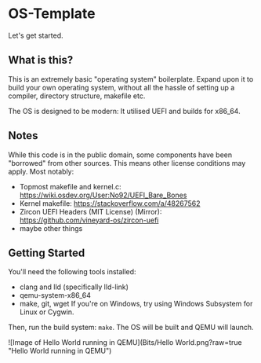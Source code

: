# OS-Template
Let's get started.

## What is this?
This is an extremely basic "operating system" boilerplate. Expand upon it to build your own operating system, without all the hassle of setting up a compiler, directory structure, makefile etc.

The OS is designed to be modern: It utilised UEFI and builds for x86_64.

## Notes
While this code is in the public domain, some components have been "borrowed" from other sources. This means other license conditions may apply. Most notably: 
 - Topmost makefile and kernel.c: https://wiki.osdev.org/User:No92/UEFI_Bare_Bones
 - Kernel makefile: https://stackoverflow.com/a/48267562
 - Zircon UEFI Headers (MIT License) (Mirror): https://github.com/vineyard-os/zircon-uefi
 - maybe other things

## Getting Started
You'll need the following tools installed:
- clang and lld (specifically lld-link)
- qemu-system-x86_64
- make, git, wget
If you're on Windows, try using Windows Subsystem for Linux or Cygwin.

Then, run the build system: ```make```. The OS will be built and QEMU will launch.

![Image of Hello World running in QEMU](Bits/Hello World.png?raw=true "Hello World running in QEMU")
